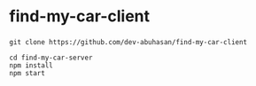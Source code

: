# find-my-car-client


### 
```
git clone https://github.com/dev-abuhasan/find-my-car-client

cd find-my-car-server
npm install
npm start

```